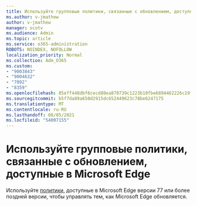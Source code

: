 ```yaml
---
title: Используйте групповые политики, связанные с обновлением, доступные в Microsoft Edge
ms.author: v-jmathew
author: v-jmathew
manager: scotv
ms.audience: Admin
ms.topic: article
ms.service: o365-administration
ROBOTS: NOINDEX, NOFOLLOW
localization_priority: Normal
ms.collection: Adm_O365
ms.custom:
- "9003843"
- "9004632"
- "7092"
- "8359"
ms.openlocfilehash: 85eff448dbf6cecd80ea870739c1223b10fbe6894462226c19fd9aae26faad6b
ms.sourcegitcommit: b5f7da89a650d2915dc652449623c78be6247175
ms.translationtype: MT
ms.contentlocale: ru-RU
ms.lasthandoff: 08/05/2021
ms.locfileid: "54007155"
---
```

# <a name="use-update-related-group-policies-available-in-microsoft-edge"></a>Используйте групповые политики, связанные с обновлением, доступные в Microsoft Edge

Используйте [политики,](https://go.microsoft.com/fwlink/?linkid=2134862) доступные в Microsoft Edge версии 77 или более поздней версии, чтобы управлять тем, как Microsoft Edge обновляется.
